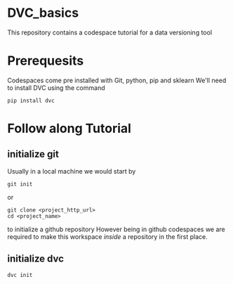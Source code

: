 # DVC_basics

This repository contains a codespace tutorial for a data versioning tool

# Prerequesits

Codespaces come pre installed with Git, python, pip and sklearn 
We'll need to install DVC using the command 

```
pip install dvc
```

# Follow along Tutorial

## initialize git

Usually in a local machine we would start by 
```
git init
```
or
```
git clone <project_http_url>
cd <project_name>
```
to initialize a github repository
However being in github codespaces we are required to make this workspace *inside* a repository in the first place.

## initialize dvc 
```
dvc init
```